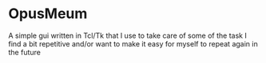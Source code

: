 # OpusMeum
A simple gui written in Tcl/Tk that I use to take care of some of the task I find a bit repetitive and/or want to make it easy for myself to repeat again in the future
